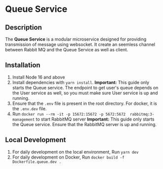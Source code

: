 # Queue Service

## Description

The **Queue Service** is a modular microservice designed for providing transmission of message using websocket. It create an seemless channel between Rabbit MQ and the Queue Service as well as client.


## Installation

1. Install Node 16 and above
2. Install dependencies with `yarn install`.
   **Important:** This guide only starts the Queue service. The endpoint to get user's queue depends on the User service as well, so you must make sure User service is up and running.
3. Ensure that the `.env` file is present in the root directory. For docker, it is the `.env.dev` file.
4. Run `docker run --rm -it -p 15672:15672 -p 5672:5672  rabbitmq:3-management` to start RabbitMQ server
    **Important:** This guide only starts the Queue service. Ensure that the RabbitMQ server is up and running.

## Local Development

1. For daily development on the local environment,
Run `yarn dev`
1. For daily development on Docker,
Run `docker build -f Dockerfile.queue.dev .`
